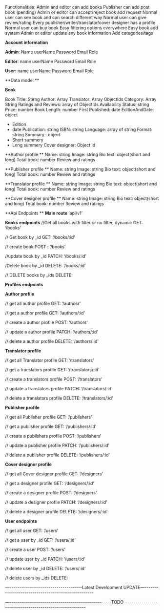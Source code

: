Functionalities:
Admin and editor can add books
Publisher can add post book (pending)
Admin or editor can accept/reject book add request
Normal user can see book and can search different way
Normal user can give review/rating
Every publisher/writer/translator/cover designer has a profile
Normal user can buy book
Easy filtering options everywhere
Easy book add system
Admin or editor update any book information 
Add categories/tags 

**Account information**

**Admin**:
Name 
userName 
Password
Email
Role 

**Editor**:
name
userName
Password
Email
Role 

**User:**
name
userName
Password
Email
Role 


**Data model **

**Book** 

Book Title: Stirng
Author: Array
Translator:  Array ObjectIds
Category: Array String
Ratings and Reviews: array of ObjectIds
Availability Status: string 
Price: number
Book Length: number 
First Published: date
EditionAndDate: object
-	Edition
-	date
Publication: string
ISBN: string
Language: array of string
Format: string 
Summary : object
-	Short summery
-	Long summery
Cover designer: Object Id


**Author profile **
Name: string
Image: string
Bio text: object(short and long)
Total book: number
Review and ratings


**Publisher profile **
Name: string
Image: string
Bio text: object(short and long)
Total book: number
Review and ratings

**Translator profile **
Name: string
Image: string
Bio text: object(short and long)
Total book: number
Review and ratings

**Cover designer profile **
Name: string
Image: string
Bio text: object(short and long)
Total book: number
Review and ratings

**Api Endpoints **
**Main route**
‘api/v1’

**Books endpoints**
//Get all books with filter or no filter, dynamic
GET: ‘/books’

// Get book by _id
GET: ‘/books/:id’

// create book 
POST : ‘/books’

//update book by _id
PATCH: ‘/books/:id’

/Delete book by _id
DELETE: ‘/books/:id’

// DELETE books by _ids
DELETE: 


**Profiles endpoints**

**Author profile**

// get all author profile
GET: ‘/authosr’

// get a author profile
GET: ‘/authors/:id’

// create a author profile
POST: ‘/authors’

// update a author profile 
PATCH: ‘/authors/:id’

// delete a author profile
DELETE: ‘/authors/:id’


**Translator profile**

// get all Translator profile
GET: ‘/translators’ 

// get a translators profile
GET: ‘/translators/:id’

// create a translators profile
POST: ‘/translators’

// update a translators profile 
PATCH: ‘/translators/:id’

// delete a translators profile
DELETE: ‘/translators/:id’


**Publisher profile**

// get all Publisher profile
GET: ‘/publishers’ 

// get a publisher profile
GET: ‘/publishers/:id’

// create a publishers profile
POST: ‘/publishers’

// update a publisher profile 
PATCH: ‘/publishers/:id’

// delete a publisher profile
DELETE: ‘/publishers/:id’


**Cover designer profile**

// get all Cover designer profile
GET: ‘/designers’ 

// get a designer profile
GET: ‘/designers/:id’

// create a designer profile
POST: ‘/designers’

// update a designer profile 
PATCH: ‘/designers/:id’

// delete a designer profile
DELETE: ‘/designers/:id’



**User endpoints**

// get all user
GET: ‘/users’

// get a user by _id
GET: ‘/users/:id’

//  create a user
POST: ‘/users’

// update user by _id
PATCH: ‘/users/:id’

// delete user by _id
DELETE: ‘/users/:id’

// delete users by _ids
DELETE: 



—-------------------------------------Latest Development UPDATE—----------------------------------------------------





—----------------------------------------------------TODO—--------------------------------------------------------



